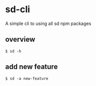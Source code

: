 # sd-cli
A simple cli to using all sd npm packages

## overview
```$ sd -h```

## add new feature
```$ sd -a new-feature```
